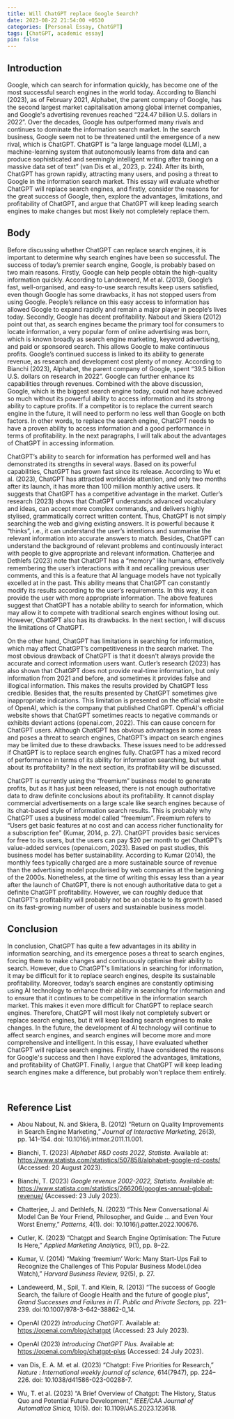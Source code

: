 ```yaml
---
title: Will ChatGPT replace Google Search?
date: 2023-08-22 21:54:00 +0530
categories: [Personal Essay, ChatGPT]
tags: [ChatGPT, academic essay]
pin: false
---
```


## Introduction
Google, which can search for information quickly, has become one of the most successful search engines in the world today. According to Bianchi (2023), as of February 2021, Alphabet, the parent company of Google, has the second largest market capitalisation among global internet companies, and Google's advertising revenues reached “224.47 billion U.S. dollars in 2022”. Over the decades, Google has outperformed many rivals and continues to dominate the information search market.  In the search business, Google seem not to be threatened until the emergence of a new rival, which is ChatGPT. ChatGPT is “a large language model (LLM), a machine-learning system that autonomously learns from data and can produce sophisticated and seemingly intelligent writing after training on a massive data set of text” (van Dis et al., 2023, p. 224). After its birth, ChatGPT has grown rapidly, attracting many users, and posing a threat to Google in the information search market. This essay will evaluate whether ChatGPT will replace search engines, and firstly, consider the reasons for the great success of Google, then, explore the advantages, limitations, and profitability of ChatGPT, and argue that ChatGPT will keep leading search engines to make changes but most likely not completely replace them.

## Body
Before discussing whether ChatGPT can replace search engines, it is important to determine why search engines have been so successful. The success of today’s premier search engine, Google, is probably based on two main reasons. Firstly, Google can help people obtain the high-quality information quickly. According to Landeweerd, M et al. (2013), Google’s fast, well-organised, and easy-to-use search results keep users satisfied, even though Google has some drawbacks, it has not stopped users from using Google. People’s reliance on this easy access to information has allowed Google to expand rapidly and remain a major player in people’s lives today. Secondly, Google has decent profitability. Nabout and Skiera (2012) point out that, as search engines became the primary tool for consumers to locate information, a very popular form of online advertising was born, which is known broadly as search engine marketing, keyword advertising, and paid or sponsored search. This allows Google to make continuous profits. Google’s continued success is linked to its ability to generate revenue, as research and development cost plenty of money. According to Bianchi (2023), Alphabet, the parent company of Google, spent “39.5 billion U.S. dollars on research in 2022”. Google can further enhance its capabilities through revenues. Combined with the above discussion, Google, which is the biggest search engine today, could not have achieved so much without its powerful ability to access information and its strong ability to capture profits. If a competitor is to replace the current search engine in the future, it will need to perform no less well than Google on both factors. In other words, to replace the search engine, ChatGPT needs to have a proven ability to access information and a good performance in terms of profitability. In the next paragraphs, I will talk about the advantages of ChatGPT in accessing information.

ChatGPT’s ability to search for information has performed well and has demonstrated its strengths in several ways. Based on its powerful capabilities, ChatGPT has grown fast since its release. According to Wu et al. (2023), ChatGPT has attracted worldwide attention, and only two months after its launch, it has more than 100 million monthly active users. It suggests that ChatGPT has a competitive advantage in the market. Cutler’s research (2023) shows that ChatGPT understands advanced vocabulary and ideas, can accept more complex commands, and delivers highly stylised, grammatically correct written content. Thus, ChatGPT is not simply searching the web and giving existing answers. It is powerful because it “thinks”, i.e., it can understand the user’s intentions and summarise the relevant information into accurate answers to match. Besides, ChatGPT can understand the background of relevant problems and continuously interact with people to give appropriate and relevant information. Chatterjee and Dethlefs (2023) note that ChatGPT has a “memory” like humans, effectively remembering the user’s interactions with it and recalling previous user comments, and this is a feature that AI language models have not typically excelled at in the past. This ability means that ChatGPT can constantly modify its results according to the user’s requirements. In this way, it can provide the user with more appropriate information. The above features suggest that ChatGPT has a notable ability to search for information, which may allow it to compete with traditional search engines without losing out. However, ChatGPT also has its drawbacks. In the next section, I will discuss the limitations of ChatGPT.

On the other hand, ChatGPT has limitations in searching for information, which may affect ChatGPT’s competitiveness in the search market. The most obvious drawback of ChatGPT is that it doesn't always provide the accurate and correct information users want. Cutler’s research (2023) has also shown that ChatGPT does not provide real-time information, but only information from 2021 and before, and sometimes it provides false and illogical information. This makes the results provided by ChatGPT less credible. Besides that, the results presented by ChatGPT sometimes give inappropriate indications. This limitation is presented on the official website of OpenAI, which is the company that published ChatGPT. OpenAI's official website shows that ChatGPT sometimes reacts to negative commands or exhibits deviant actions (openai.com, 2022). This can cause concern for ChatGPT users. Although ChatGPT has obvious advantages in some areas and poses a threat to search engines, ChatGPT’s impact on search engines may be limited due to these drawbacks. These issues need to be addressed if ChatGPT is to replace search engines fully. ChatGPT has a mixed record of performance in terms of its ability for information searching, but what about its profitability? In the next section, its profitability will be discussed.

ChatGPT is currently using the “freemium” business model to generate profits, but as it has just been released, there is not enough authoritative data to draw definite conclusions about its profitability. It cannot display commercial advertisements on a large scale like search engines because of its chat-based style of information search results. This is probably why ChatGPT uses a business model called “freemium”. Freemium refers to “Users get basic features at no cost and can access richer functionality for a subscription fee” (Kumar, 2014, p. 27). ChatGPT provides basic services for free to its users, but the users can pay $20 per month to get ChatGPT’s value-added services (openai.com, 2023). Based on past studies, this business model has better sustainability. According to Kumar (2014), the monthly fees typically charged are a more sustainable source of revenue than the advertising model popularised by web companies at the beginning of the 2000s. Nonetheless, at the time of writing this essay less than a year after the launch of ChatGPT, there is not enough authoritative data to get a definite ChatGPT profitability. However, we can roughly deduce that ChatGPT's profitability will probably not be an obstacle to its growth based on its fast-growing number of users and sustainable business model.

## Conclusion
In conclusion, ChatGPT has quite a few advantages in its ability in information searching, and its emergence poses a threat to search engines, forcing them to make changes and continuously optimise their ability to search. However, due to ChatGPT's limitations in searching for information, it may be difficult for it to replace search engines, despite its sustainable profitability. Moreover, today’s search engines are constantly optimising using AI technology to enhance their ability in searching for information and to ensure that it continues to be competitive in the information search market. This makes it even more difficult for ChatGPT to replace search engines. Therefore, ChatGPT will most likely not completely subvert or replace search engines, but it will keep leading search engines to make changes. In the future, the development of AI technology will continue to affect search engines, and search engines will become more and more comprehensive and intelligent. In this essay, I have evaluated whether ChatGPT will replace search engines. Firstly, I have considered the reasons for Google's success and then I have explored the advantages, limitations, and profitability of ChatGPT. Finally, I argue that ChatGPT will keep leading search engines make a difference, but probably won't replace them entirely.

<br>

## Reference List

- Abou Nabout, N. and Skiera, B. (2012) “Return on Quality Improvements in Search Engine Marketing,” _Journal of Interactive Marketing,_ 26(3), pp. 141–154. doi: 10.1016/j.intmar.2011.11.001.

- Bianchi, T. (2023) _Alphabet R&D costs 2022, Statista._ Available at: https://www.statista.com/statistics/507858/alphabet-google-rd-costs/ (Accessed: 20 August 2023).

- Bianchi, T. (2023) _Google revenue 2002-2022, Statista._ Available at: https://www.statista.com/statistics/266206/googles-annual-global-revenue/ (Accessed: 23 July 2023).

- Chatterjee, J. and Dethlefs, N. (2023) “This New Conversational Ai Model Can Be Your Friend, Philosopher, and Guide ... and Even Your Worst Enemy,” _Patterns,_ 4(1). doi: 10.1016/j.patter.2022.100676.

- Cutler, K. (2023) “Chatgpt and Search Engine Optimisation: The Future Is Here,” _Applied Marketing Analytics,_ 9(1), pp. 8–22.

- Kumar, V. (2014) “Making ‘freemium’ Work: Many Start-Ups Fail to Recognize the Challenges of This Popular Business Model.(idea Watch),” _Harvard Business Review,_ 92(5), p. 27.

- Landeweerd, M., Spil, T. and Klein, R. (2013) “The success of Google Search, the failure of Google Health and the future of google plus”, _Grand Successes and Failures in IT. Public and Private Sectors,_ pp. 221–239. doi:10.1007/978-3-642-38862-0_14.

- OpenAI (2022) _Introducing ChatGPT._ Available at: https://openai.com/blog/chatgpt (Accessed: 23 July 2023).

- OpenAI (2023) _Introducing ChatGPT Plus._ Available at: https://openai.com/blog/chatgpt-plus (Accessed: 24 July 2023).

- van Dis, E. A. M. et al. (2023) “Chatgpt: Five Priorities for Research,” _Nature : International weekly journal of science,_ 614(7947), pp. 224–226. doi: 10.1038/d41586-023-00288-7.

- Wu, T. et al. (2023) “A Brief Overview of Chatgpt: The History, Status Quo and Potential Future Development,” _IEEE/CAA Journal of Automatica Sinica,_ 10(5). doi: 10.1109/JAS.2023.123618.
